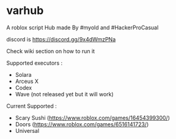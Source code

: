 # varhub

A roblox script Hub made By #myold and #HackerProCasual

discord is https://discord.gg/9x4dWmzPNa

Check wiki section on how to run it

Supported executors :
* Solara
* Arceus X
* Codex
* Wave (not released yet but it will work)


Current Supported :
* Scary Sushi (https://www.roblox.com/games/16454399300/)
* Doors (https://www.roblox.com/games/6516141723/)
* Universal
